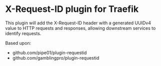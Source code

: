 # X-Request-ID plugin for Traefik

This plugin will add the X-Request-ID header with a generated UUIDv4 value to HTTP requests and responses, allowing downstream services to identify requests.

Based upon:
- github.com/pipe01/plugin-requestid
- github.com/gamblingpro/plugin-requestid
